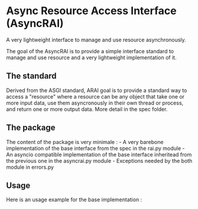 # Async Resource Access Interface (AsyncRAI)
A very lightweight interface to manage and use resource asynchronously.

The goal of the AsyncRAI is to provide a simple interface standard to manage and use resource and a very lightweight implementation of it.

## The standard
Derived from the ASGI standard, ARAI goal is to provide a standard way to access a "resource" where a resource can be any object that take one or more input data, use them asyncronously in their own thread or process, and return one or more output data.
More detail in the spec folder.

## The package
The content of the package is very minimale :
	- A very barebone implementation of the base interface from the spec in the rai.py module
	- An asyncio compatible implementation of the base interface inheritead from the previous one in the asyncrai.py module
	- Exceptions needed by the both module in errors.py

## Usage
Here is an usage example for the base implementation :

```python


```